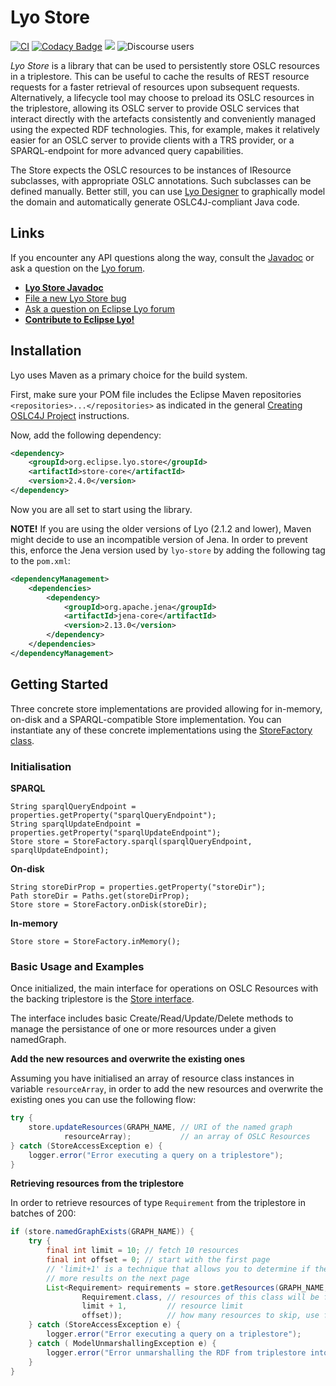 # Lyo Store

[![CI](https://github.com/eclipse/lyo.store/workflows/CI/badge.svg?branch=master)](https://github.com/eclipse/lyo.store/actions?query=workflow%3ACI)
[![Codacy Badge](https://api.codacy.com/project/badge/Grade/5f9560aee08b4c28a094b9fc2e3d43f2)](https://www.codacy.com/app/berezovskyi/lyo-store?utm_source=github.com&amp;utm_medium=referral&amp;utm_content=eclipse/lyo-store&amp;utm_campaign=Badge_Grade)
[![](https://img.shields.io/badge/javadoc-latest-blue.svg)](https://download.eclipse.org/lyo/docs/store/latest/)
![Discourse users](https://img.shields.io/discourse/users?color=28bd84&server=https%3A%2F%2Fforum.open-services.net%2F)


*Lyo Store* is a library that can be used to persistently store OSLC resources in a triplestore. This can be useful to cache the results of REST resource requests for a faster retrieval of resources upon subsequent requests. Alternatively, a lifecycle tool may choose to preload its OSLC resources in the triplestore, allowing its OSLC server to provide OSLC services that interact directly with the artefacts consistently and conveniently managed using the expected RDF technologies. This, for example, makes it relatively easier for an OSLC server to provide clients with a TRS provider, or a SPARQL-endpoint for more advanced query capabilities.

The Store expects the OSLC resources to be instances of IResource subclasses, with appropriate OSLC annotations. Such subclasses can be defined manually. Better still, you can use [Lyo Designer](https://wiki.eclipse.org/Lyo/Lyo_Designer) to graphically model the domain and automatically generate OSLC4J-compliant Java code.

## Links
If you encounter any API questions along the way, consult the [Javadoc][javadoc] or ask a question on the [Lyo forum][forum].

* **[Lyo Store Javadoc][javadoc]**
* [File a new Lyo Store bug](https://github.com/eclipse/lyo-store/issues)
* [Ask a question on Eclipse Lyo forum][forum]
* **[Contribute to Eclipse Lyo!](https://wiki.eclipse.org/Lyo#Contributing_to_Lyo)**

## Installation

Lyo uses Maven as a primary choice for the build system.

First, make sure your POM file includes the Eclipse Maven repositories ```<repositories>...</repositories>``` as indicated in the general [Creating OSLC4J Project](https://oslc.github.io/developing-oslc-applications/eclipse_lyo/setup-an-oslc-provider-consumer-application.html) instructions.

Now, add the following dependency:
```xml
<dependency>
    <groupId>org.eclipse.lyo.store</groupId>
    <artifactId>store-core</artifactId>
    <version>2.4.0</version>
</dependency>
```
Now you are all set to start using the library.

**NOTE!** If you are using the older versions of Lyo (2.1.2 and lower), Maven might decide to use an incompatible version of Jena. In order to prevent this, enforce the Jena version used by `lyo-store` by adding the following tag to the `pom.xml`:

```xml
<dependencyManagement>
    <dependencies>
        <dependency>
            <groupId>org.apache.jena</groupId>
            <artifactId>jena-core</artifactId>
            <version>2.13.0</version>
        </dependency>
    </dependencies>
</dependencyManagement>
```

## Getting Started

Three concrete store implementations are provided allowing for in-memory, on-disk and a SPARQL-compatible Store implementation. You can instantiate any of these concrete implementations using the [StoreFactory class](http://download.eclipse.org/lyo/docs/store/latest/org/eclipse/lyo/store/StoreFactory.html).

### Initialisation

**SPARQL**

    String sparqlQueryEndpoint = properties.getProperty("sparqlQueryEndpoint");
    String sparqlUpdateEndpoint = properties.getProperty("sparqlUpdateEndpoint");
    Store store = StoreFactory.sparql(sparqlQueryEndpoint, sparqlUpdateEndpoint);

**On-disk**

    String storeDirProp = properties.getProperty("storeDir");
    Path storeDir = Paths.get(storeDirProp);
    Store store = StoreFactory.onDisk(storeDir);

**In-memory**

    Store store = StoreFactory.inMemory();

### Basic Usage and Examples

Once initialized, the main interface for operations on OSLC Resources with the backing triplestore is the [Store interface](http://download.eclipse.org/lyo/docs/store/latest/org/eclipse/lyo/store/Store.html).

The interface includes basic Create/Read/Update/Delete methods to manage the persistance of one or more resources under a given namedGraph.

**Add the new resources and overwrite the existing ones**

Assuming you have initialised an array of resource class instances in variable
`resourceArray`, in order to add the new resources and overwrite the existing
ones you can use the following flow:

```java
try {
    store.updateResources(GRAPH_NAME, // URI of the named graph
            resourceArray);           // an array of OSLC Resources
} catch (StoreAccessException e) {
    logger.error("Error executing a query on a triplestore");
}
```

**Retrieving resources from the triplestore**

In order to retrieve resources of type `Requirement` from the triplestore in batches of 200:

```java
if (store.namedGraphExists(GRAPH_NAME)) {
    try {
        final int limit = 10; // fetch 10 resources
        final int offset = 0; // start with the first page
        // 'limit+1' is a technique that allows you to determine if there are
        // more results on the next page
        List<Requirement> requirements = store.getResources(GRAPH_NAME,
                Requirement.class, // resources of this class will be fetched and unmarshalled
                limit + 1,         // resource limit
                offset));          // how many resources to skip, use for paging
    } catch (StoreAccessException e) {
        logger.error("Error executing a query on a triplestore");
    } catch ( ModelUnmarshallingException e) {
        logger.error("Error unmarshalling the RDF from triplestore into Requirement class instances");
    }
}
```

[1]: https://jena.apache.org/documentation/tdb/architecture.html#caching-on-32-and-64-bit-java-systems

[javadoc]: http://download.eclipse.org/lyo/docs/store/latest/overview-summary.html
[forum]: https://forum.open-services.net/c/sdks/lyo
